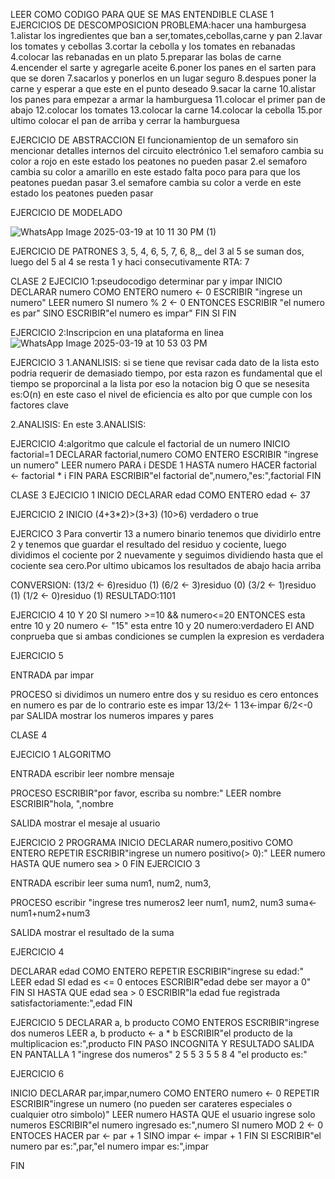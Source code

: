 
LEER COMO CODIGO PARA QUE SE MAS ENTENDIBLE
CLASE 1
EJERCICIOS DE DESCOMPOSICION 
PROBLEMA:hacer una hamburgesa 
1.alistar los ingredientes que ban a ser,tomates,cebollas,carne y pan 
2.lavar los tomates y cebollas 
3.cortar la cebolla y los tomates en rebanadas 
4.colocar las rebanadas en un plato
5.preparar las bolas de carne 
4.encender el sarte y agregarle aceite 
6.poner los panes en el sarten para que se doren 
7.sacarlos y ponerlos en un lugar seguro 
8.despues poner la carne y esperar a que este en el punto deseado
9.sacar la carne 
10.alistar los panes para empezar a armar la hamburguesa 
11.colocar el primer pan de abajo
12.colocar los tomates 
13.colocar la carne 
14.colocar la cebolla 
15.por ultimo colocar el pan de arriba y cerrar la hamburguesa

EJERCICIO DE ABSTRACCION 
El funcionamientop de un semaforo sin mencionar detalles internos del circuito electrónico
1.el semaforo cambia su color a rojo en este estado los peatones no pueden pasar 
2.el semaforo cambia su color a amarillo en este estado falta poco para para que los peatones puedan pasar
3.el semafore cambia su color a verde en este estado los peatones pueden pasar 

EJERCICIO DE MODELADO  

![WhatsApp Image 2025-03-19 at 10 11 30 PM (1)](https://github.com/user-attachments/assets/dce59f84-770e-45d8-8653-23abefaafaab)

EJERCICIO DE PATRONES
3, 5, 4, 6, 5, 7, 6, 8,_
del 3 al 5 se suman dos, luego del 5 al 4 se resta 1 y haci consecutivamente
RTA: 7




CLASE 2
EJECICIO 1:pseudocodigo determinar par y impar 
INICIO
DECLARAR numero COMO ENTERO
numero  <- 0
ESCRIBIR "ingrese un numero"
LEER numero
SI numero % 2  <- 0 ENTONCES 
ESCRIBIR "el numero es par"
SINO
ESCRIBIR"el numero es impar"
FIN SI 
FIN

EJERCICIO 2:Inscripcion en una plataforma en linea
![WhatsApp Image 2025-03-19 at 10 53 03 PM](https://github.com/user-attachments/assets/6337cbcb-0a9a-4c67-941e-e2dc4c412833)


EJERCICIO 3
1.ANANLISIS:
si se tiene que revisar cada dato de la lista esto podria requerir de demasiado tiempo, por esta razon es fundamental que el tiempo se proporcinal a la lista por eso la notacion big O que se nesesita es:O(n) en este caso el nivel de eficiencia es alto por que cumple con los factores clave 

2.ANALISIS:
En este 
3.ANALISIS:



EJERCICIO 4:algoritmo que calcule el factorial de un numero 
INICIO
factorial=1
DECLARAR factorial,numero COMO ENTERO
ESCRIBIR "ingrese un numero"
LEER numero 
PARA i DESDE 1 HASTA numero HACER 
factorial <- factorial * i
FIN PARA 
ESCRIBIR"el factorial de",numero,"es:",factorial 
FIN 




CLASE 3
EJECICIO 1
INICIO
DECLARAR edad COMO ENTERO
edad <- 37

EJERCICIO 2 
INICIO
(4+3*2)>(3+3)
(10>6) verdadero o true

EJERCICO 3
Para convertir 13 a numero binario tenemos que dividirlo entre 2 y tenemos que guardar el resultado del residuo y cociente, luego dividimos el cociente por 2 nuevamente y seguimos dividiendo hasta que el cociente sea cero.Por ultimo ubicamos los resultados de abajo hacia arriba 

CONVERSION: 
(13/2 <- 6)residuo (1)
(6/2 <- 3)residuo (0)
(3/2 <- 1)residuo (1)
(1/2 <- 0)residuo (1)
RESULTADO:1101

EJERCICIO 4
10 Y 20
SI numero >=10 && numero<=20 ENTONCES esta entre 10 y 20 
numero <- "15" esta entre 10 y 20 
numero:verdadero 
El AND conprueba que si ambas condiciones se cumplen la expresion es verdadera  


EJERCICIO 5

ENTRADA
par
impar 

PROCESO
si dividimos un numero entre dos y su residuo es cero entonces en numero es par de lo contrario este es impar 
13/2<- 1 
13<-impar 
6/2<-0
par
SALIDA
mostrar los numeros impares y pares 

CLASE 4

EJECICIO 1
ALGORITMO 

ENTRADA
escribir
leer 
nombre
mensaje 

PROCESO
ESCRIBIR"por favor, escriba su nombre:"
LEER nombre 
ESCRIBIR"hola, ",nombre

SALIDA 
mostrar el mesaje al usuario

EJERCICIO 2
PROGRAMA
INICIO
DECLARAR numero,positivo COMO ENTERO
REPETIR
ESCRIBIR"ingrese un numero positivo(> 0):"
LEER numero 
HASTA QUE numero sea > 0
FIN
EJERCICIO 3

ENTRADA
escribir 
leer
suma
num1, num2, num3, 

PROCESO 
escribir "ingrese tres numeros2
leer num1, num2, num3
suma<- num1+num2+num3

SALIDA
mostrar el resultado de la suma 

EJERCICIO 4

DECLARAR edad COMO ENTERO 
REPETIR 
ESCRIBIR"ingrese su edad:"
LEER edad
SI edad es <= 0 entoces 
ESCRIBIR"edad debe ser mayor a 0"
FIN SI 
HASTA QUE edad sea > 0
ESCRIBIR"la edad fue registrada satisfactoriamente:",edad
FIN

EJERCICIO 5
DECLARAR a, b producto COMO ENTEROS
ESCRIBIR"ingrese dos numeros
LEER a, b
producto <- a * b
ESCRIBIR"el producto de la multiplicacion es:",producto
FIN
PASO        INCOGNITA      Y       RESULTADO      SALIDA EN PANTALLA
1                                                "ingrese dos numeros" 
2                5         5
3                5         5           8 
4                                                   "el producto es:"



EJERCICIO 6

INICIO
DECLARAR par,impar,numero COMO ENTERO
numero <- 0
REPETIR 
ESCRIBIR"ingrese un numero (no pueden ser carateres especiales o cualquier otro simbolo)"
LEER numero 
HASTA QUE el usuario ingrese solo numeros 
ESCRIBIR"el numero ingresado es:",numero 
SI numero MOD 2 <- 0 ENTOCES HACER
par <- par + 1
SINO
impar <- impar + 1
FIN SI 
ESCRIBIR"el numero par es:",par,"el numero impar es:",impar 

FIN 


